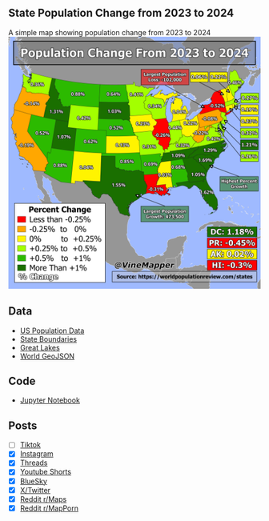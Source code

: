 ## State Population Change from 2023 to 2024
A simple map showing population change from 2023 to 2024
![Map](US_Population_Change_2023_to_2024.png)

## Data
* [US Population Data](https://worldpopulationreview.com/states)
* [State Boundaries](https://www.census.gov/geographies/mapping-files/time-series/geo/carto-boundary-file.html)
* [Great Lakes](https://usicecenter.gov/Products/GreatLakesData)
* [World GeoJSON](https://public.opendatasoft.com/explore/dataset/world-administrative-boundaries/export/?flg=en-us)


## Code
* [Jupyter Notebook](FormatData.ipynb)

## Posts
- [ ] [Tiktok]()
- [x] [Instagram](https://www.instagram.com/p/DD2VEbnxeQY/)
- [x] [Threads](https://www.threads.net/@vinemapper/post/DD2VFXaRKTb)
- [x] [Youtube Shorts](https://youtube.com/shorts/AVd5QyKxiGo)
- [x] [BlueSky](https://bsky.app/profile/vinemapper.bsky.social/post/3ldtgkhn36k24)
- [x] [X/Twitter](https://x.com/VineMapper/status/1870522055487316242)
- [x] [Reddit r/Maps](https://www.reddit.com/r/Maps/comments/1hjejm4/population_change_from_2023_to_2024_in_each_us/)
- [x] [Reddit r/MapPorn](https://www.reddit.com/r/MapPorn/comments/1hjej5c/population_change_from_2023_to_2024_in_each_us/)

